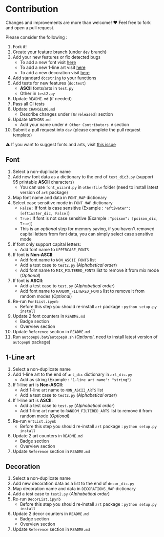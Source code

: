 # Contribution			

Changes and improvements are more than welcome! ❤️ Feel free to fork and open a pull request.

Please consider the following :

1. Fork it!
2. Create your feature branch (under `dev` branch)
3. Add your new features or fix detected bugs
	- To add a new font visit [here](#font)
	- To add a new 1-line art visit [here](#1-line-art)
	- To add a new decoration visit [here](#decoration)
4. Add standard `docstring` to your functions
5. Add tests for new features (`doctest`)
	- **ASCII** fonts/arts in `test.py`
	- Other in `test2.py`
6. Update `README.md` (if needed)
7. Pass all CI tests
8. Update `CHANGELOG.md`
	- Describe changes under `[Unreleased]` section
9. Update `AUTHORS.md`
	- Add your name under `# Other Contributors #` section
10. Submit a pull request into `dev` (please complete the pull request template)

⚠️ If you want to suggest fonts and arts, visit [this issue](https://github.com/sepandhaghighi/art/issues/59)

## Font

1. Select a non-duplicate name
2. Add new font data as a dictionary to the end of `text_dic3.py` (support 95 printable **ASCII** characters)
	- You can use `font_wizard.py` in `otherfile` folder (need to install latest version of `art` package)
3. Map font name and data in `FONT_MAP` dictionary
4. Select case sensitive mode in `FONT_MAP` dictionary
	- `False` : If font is case sensitive (Example : ```"eftiwater": [eftiwater_dic, False]```)
	- `True` : If font is not case sensitive (Example : ```"poison": [poison_dic, True]```)
	- This is an *optional* step for memory saving, if you haven't removed capital letters from font data, you can simply select case sensitive mode
5. If font only support capital letters:
	- Add font name to `UPPERCASE_FONTS`
6. If font is **Non-ASCII**:
	- Add font name to `NON_ASCII_FONTS` list
	- Add a test case to `test2.py` (*Alphabetical order*)
	- Add font name to `MIX_FILTERED_FONTS` list to remove it from mix mode (*Optional*)
7. If font is **ASCII**:
	- Add a test case to `test.py` (*Alphabetical order*)  
	- Add font name to `RANDOM_FILTERED_FONTS` list to remove it from random modes (*Optional*)
8. Re-run `FontList.ipynb`
	- Before this step you should re-install `art` package : ```python setup.py install```
9. Update 2 font counters in `README.md`
	- Badge section
	- Overview section
10. Update `Reference` section in `README.md`
11. Run `autopep8.bat`/`autopep8.sh` (*Optional*, need to install latest version of `autopep8` package)


## 1-Line art

1. Select a non-duplicate name
2. Add 1-line art to the end of ‍`art_dic` dictionary in `art_dic.py`
	- Add as string (Example : ```"1-line art name": "string"```)
3. If 1-line art is **Non-ASCII**:
	- Add 1-line art name to `NON_ASCII_ARTS` list
	- Add a test case to `test2.py` (*Alphabetical order*)
4. If 1-line art is **ASCII**:
	- Add a test case to `test.py` (*Alphabetical order*)
	- Add 1-line art name to `RANDOM_FILTERED_ARTS` list to remove it from random mode (*Optional*)
5. Re-run `ArtList.ipynb`
	- Before this step you should re-install `art` package : ```python setup.py install```
6. Update 2 art counters in `README.md`
	- Badge section
	- Overview section
7. Update `Reference` section in `README.md`

## Decoration

1. Select a non-duplicate name
2. Add new decoration data as a list to the end of `decor_dic.py`
3. Map decoration name and data in `DECORATIONS_MAP` dictionary
4. Add a test case to `test2.py` (*Alphabetical order*)
5. Re-run `DecorList.ipynb`
	- Before this step you should re-install `art` package : ```python setup.py install```
6. Update 2 decor counters in `README.md`
	- Badge section
	- Overview section
7. Update `Reference` section in `README.md`
